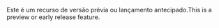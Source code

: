 <span data-ttu-id="9fd0e-101">Este é um recurso de versão prévia ou lançamento antecipado.</span><span class="sxs-lookup"><span data-stu-id="9fd0e-101">This is a preview or early release feature.</span></span>